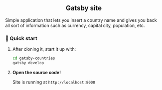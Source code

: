 <h2 align="center">
  Gatsby site
</h2>
<p>
Simple application that lets you insert a country name and gives you back all sort of information such as currency, capital city, population, etc.
</p>

### 🚀 Quick start

1.  After cloning it, start it up with:

    ```sh
    cd gatsby-countries
    gatsby develop
    ```

2.  **Open the source code!**

    Site is running at `http://localhost:8000`

